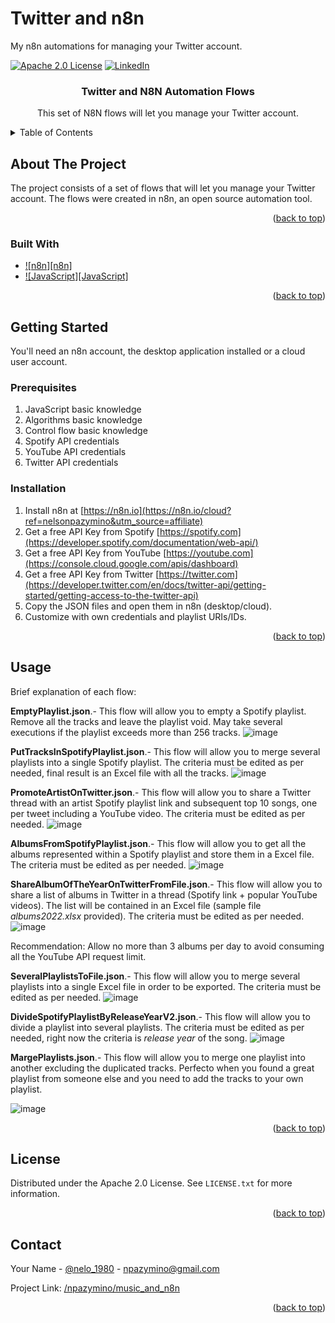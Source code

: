 # Twitter and n8n
My n8n automations for managing your Twitter account.

[![Apache 2.0 License][license-shield]][license-url]
[![LinkedIn][linkedin-shield]][linkedin-url]


<h3 align="center">Twitter and N8N Automation Flows </h3>

  <p align="center">
This set of N8N flows will let you manage your Twitter account.    <br />
  </p>
</div>



<!-- TABLE OF CONTENTS -->
<details>
  <summary>Table of Contents</summary>
  <ol>
    <li><a href="#about-the-project">About The Project</a></li>
    <li><a href="#built-with">Built With</a></li>
    <li><a href="#getting-started">Getting Started</a></li>
    <li><a href="#prerequisites">Prerequisites</a></li>
    <li><a href="#installation">Installation</a></li>
    <li><a href="#usage">Usage</a></li>
    <li><a href="#license">License</a></li>
    <li><a href="#contact">Contact</a></li>
  </ol>
</details>



<!-- ABOUT THE PROJECT -->
## About The Project

The project consists of a set of flows that will let you manage your Twitter account. The flows were created in n8n, an open source automation tool.
<p align="right">(<a href="#readme-top">back to top</a>)</p>



### Built With

* [![n8n][n8n]][n8n-url]
* [![JavaScript][JavaScript]][JavaScript-url]


<p align="right">(<a href="#readme-top">back to top</a>)</p>



<!-- GETTING STARTED -->
## Getting Started

You'll need an n8n account, the desktop application installed or a cloud user account.

### Prerequisites

1. JavaScript basic knowledge
2. Algorithms basic knowledge
3. Control flow basic knowledge
4. Spotify API credentials
5. YouTube API credentials
6. Twitter API credentials


### Installation

1. Install n8n at [https://n8n.io](https://n8n.io/cloud?ref=nelsonpazymino&utm_source=affiliate)
2. Get a free API Key from Spotify [https://spotify.com](https://developer.spotify.com/documentation/web-api/)
3. Get a free API Key from YouTube [https://youtube.com](https://console.cloud.google.com/apis/dashboard)
4. Get a free API Key from Twitter [https://twitter.com](https://developer.twitter.com/en/docs/twitter-api/getting-started/getting-access-to-the-twitter-api)
5. Copy the JSON files and open them in n8n (desktop/cloud). 
6. Customize with own credentials and playlist URIs/IDs.     

<p align="right">(<a href="#readme-top">back to top</a>)</p>



<!-- USAGE EXAMPLES -->
## Usage

Brief explanation of each flow:

**EmptyPlaylist.json**.- This flow will allow you to empty a Spotify playlist. Remove all the tracks and leave the playlist void. May take several executions if the playlist exceeds more than 256 tracks.
![image](https://user-images.githubusercontent.com/99626589/190836960-76b8ae83-6354-4a7a-901d-89d307375f0b.png)

**PutTracksInSpotifyPlaylist.json**.- This flow will allow you to merge several playlists into a single Spotify playlist. The criteria must be edited as per needed, final result is an Excel file with all the tracks.
![image](https://user-images.githubusercontent.com/99626589/192181948-eefa5432-d212-4565-a15f-71d21b7dfbfa.png)

**PromoteArtistOnTwitter.json**.- This flow will allow you to share a Twitter thread with an artist Spotify playlist link and subsequent top 10 songs, one per tweet including a YouTube video. The criteria must be edited as per needed.
![image](https://user-images.githubusercontent.com/99626589/190836930-37b85a7f-007e-403e-9b16-aeaf1dfa366a.png)

**AlbumsFromSpotifyPlaylist.json**.- This flow will allow you to get all the albums represented within a Spotify playlist and store them in a Excel file. The criteria must be edited as per needed.
![image](https://user-images.githubusercontent.com/99626589/190836892-7c59795a-ebf9-41b2-9dba-7d2488a96115.png)

**ShareAlbumOfTheYearOnTwitterFromFile.json**.- This flow will allow you to share a list of albums in Twitter in a thread (Spotify link + popular YouTube videos). The list will be contained in an Excel file (sample file _albums2022.xlsx_ provided). The criteria must be edited as per needed.
![image](https://user-images.githubusercontent.com/99626589/190836844-7477a3b7-e3aa-4ef0-8e5a-a54c7d106179.png)

Recommendation: Allow no more than 3 albums per day to avoid consuming all the YouTube API request limit.

**SeveralPlaylistsToFile.json**.- This flow will allow you to merge several playlists into a single Excel file in order to be exported. The criteria must be edited as per needed.
![image](https://user-images.githubusercontent.com/99626589/190836809-ede2ba10-f9d7-4963-9de6-3f04054853a2.png)

**DivideSpotifyPlaylistByReleaseYearV2.json**.- This flow will allow you to divide a playlist into several playlists. The criteria must be edited as per needed, right now the criteria is _release year_ of the song.
![image](https://user-images.githubusercontent.com/99626589/190836866-edaed381-8cc6-4f91-9057-574a3299bd98.png)

**MargePlaylists.json**.- This flow will allow you to merge one playlist into another excluding the duplicated tracks. Perfecto when you found a great playlist from someone else and you need to add the tracks to your own playlist.

![image](https://user-images.githubusercontent.com/99626589/192182407-6c2b3f42-b933-45e9-a903-a1de4983bd97.png)

<p align="right">(<a href="#readme-top">back to top</a>)</p>



<!-- LICENSE -->
## License

Distributed under the Apache 2.0 License. See `LICENSE.txt` for more information.

<p align="right">(<a href="#readme-top">back to top</a>)</p>



<!-- CONTACT -->
## Contact

Your Name - [@nelo_1980](https://twitter.com/nelo_1980) - npazymino@gmail.com

Project Link: [/npazymino/music_and_n8n](https://github.com/npazymino/npazymino/music_and_n8n)

<p align="right">(<a href="#readme-top">back to top</a>)</p>





<!-- MARKDOWN LINKS & IMAGES -->
<!-- https://www.markdownguide.org/basic-syntax/#reference-style-links -->
[contributors-shield]: https://img.shields.io/github/contributors/npazymino/music_and_n8n.svg?style=for-the-badge
[contributors-url]: https://github.com/npazymino/music_and_n8n/graphs/contributors
[forks-shield]: https://img.shields.io/github/forks/npazymino/music_and_n8n.svg?style=for-the-badge
[forks-url]: https://github.com/npazymino/music_and_n8n/network/members
[stars-shield]: https://img.shields.io/github/stars/npazymino/music_and_n8n.svg?style=for-the-badge
[stars-url]: https://github.com/npazymino/music_and_n8n/stargazers
[issues-shield]: https://img.shields.io/github/issues/npazymino/music_and_n8n.svg?style=for-the-badge
[issues-url]: https://github.com/npazymino/music_and_n8n/issues
[license-shield]: https://img.shields.io/github/license/npazymino/music_and_n8n.svg?style=for-the-badge
[license-url]: https://github.com/npazymino/music_and_n8n/blob/main/LICENSE
[linkedin-shield]: https://img.shields.io/badge/-LinkedIn-black.svg?style=for-the-badge&logo=linkedin&colorB=555
[linkedin-url]: https://linkedin.com/in/npazymino
[product-screenshot]: images/screenshot.png
[n8n.js]: https://img.shields.io/badge/n8n-io-green
[n8n-url]: https://n8n.io/
[JavaScript.js]: https://img.shields.io/badge/JS-JavaScript-green
[JavaScript-url]: https://openjsf.org/
[Vue.js]: https://img.shields.io/badge/Vue.js-35495E?style=for-the-badge&logo=vuedotjs&logoColor=4FC08D
[Vue-url]: https://vuejs.org/
[Angular.io]: https://img.shields.io/badge/Angular-DD0031?style=for-the-badge&logo=angular&logoColor=white
[Angular-url]: https://angular.io/
[Svelte.dev]: https://img.shields.io/badge/Svelte-4A4A55?style=for-the-badge&logo=svelte&logoColor=FF3E00
[Svelte-url]: https://svelte.dev/
[Laravel.com]: https://img.shields.io/badge/Laravel-FF2D20?style=for-the-badge&logo=laravel&logoColor=white
[Laravel-url]: https://laravel.com
[Bootstrap.com]: https://img.shields.io/badge/Bootstrap-563D7C?style=for-the-badge&logo=bootstrap&logoColor=white
[Bootstrap-url]: https://getbootstrap.com
[JQuery.com]: https://img.shields.io/badge/jQuery-0769AD?style=for-the-badge&logo=jquery&logoColor=white
[JQuery-url]: https://jquery.com 
